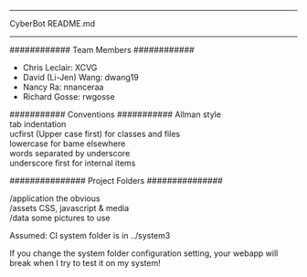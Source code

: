 ******************
CyberBot README.md
******************

############
Team Members
############
- Chris Leclair: XCVG  
- David (Li-Jen) Wang: dwang19  
- Nancy Ra: nnanceraa  
- Richard Gosse: rwgosse  

###########
Conventions
###########
Allman style  
tab indentation  
ucfirst (Upper case first) for classes and files  
lowercase for bame elsewhere  
words separated by underscore  
underscore first for internal items  

###############
Project Folders
###############

/application    the obvious  
/assets         CSS, javascript & media  
/data           some pictures to use  

Assumed: CI system folder is in ../system3  

If you change the system folder configuration setting, your webapp will break
when I try to test it on my system!
